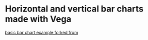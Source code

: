 # Horizontal and vertical bar charts made with Vega

[basic bar chart example forked from](https://bl.ocks.org/domoritz/cd636b15fa0e187b51b73fc60b4d3014)